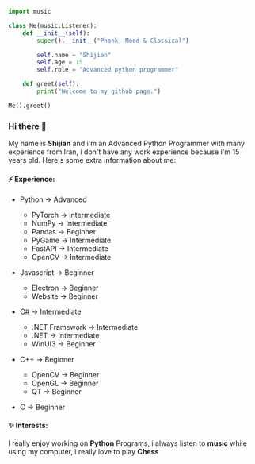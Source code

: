 ```py
import music

class Me(music.Listener):
    def __init__(self):
        super().__init__("Phonk, Mood & Classical")

        self.name = "Shijian"
        self.age = 15
        self.role = "Advanced python programmer"

    def greet(self):
        print("Welcome to my github page.")

Me().greet()
```

### Hi there 👋

My name is **Shijian** and i'm an Advanced Python Programmer with many experience from Iran, i don't have any work experience because i'm 15 years old. Here's some extra information about me:

#### ⚡ Experience:

- Python &rightarrow; Advanced
    * PyTorch &rightarrow; Intermediate
    * NumPy &rightarrow; Intermediate
    * Pandas &rightarrow; Beginner
    * PyGame &rightarrow; Intermediate
    * FastAPI &rightarrow; Intermediate
    * OpenCV &rightarrow; Intermediate

- Javascript &rightarrow; Beginner
    * Electron &rightarrow; Beginner
    * Website &rightarrow; Beginner

- C# &rightarrow; Intermediate
    * .NET Framework &rightarrow; Intermediate
    * .NET &rightarrow; Intermediate
    * WinUI3 &rightarrow; Beginner

- C++ -> Beginner
    * OpenCV &rightarrow; Beginner
    * OpenGL &rightarrow; Beginner
    * QT &rightarrow; Beginner

- C -> Beginner

#### ✨ Interests:

I really enjoy working on **Python** Programs, i always listen to **music** while using my computer, i really love to play **Chess**
